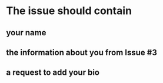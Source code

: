 # The issue should contain

## your name

## the information about you from Issue #3

## a request to add your bio
